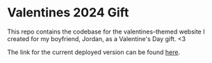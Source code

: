 # Valentines 2024 Gift

This repo contains the codebase for the valentines-themed website I created for my boyfriend, Jordan, as a Valentine's Day gift. <3

The link for the current deployed version can be found [here](https://curious-cascaron-f2322d.netlify.app/).
